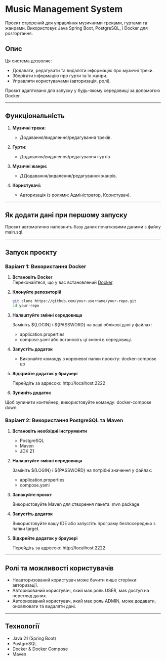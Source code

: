 # Music Management System

Проєкт створений для управління музичними треками, гуртами та жанрами. Використовує Java Spring Boot, PostgreSQL, і Docker для розгортання.

## Опис

Ця система дозволяє:
- Додавати, редагувати та видаляти інформацію про музичні треки.
- Зберігати інформацію про гурти та їх жанри.
- Управляти користувачами (авторизація, ролі).

Проєкт адаптовано для запуску у будь-якому середовищі за допомогою Docker.

---

## Функціональність

1. **Музичні треки:**
   - Додавання/видалення/редагування треків.

2. **Гурти:**
   - Додавання/видалення/редагування гуртів.

3. **Музичні жанри:**
   - ДДодавання/видалення/редагування жанрів.

4. **Користувачі:**
   - Авторизація (з ролями: Адміністратор, Користувач).

---

## Як додати дані при першому запуску

Проєкт автоматично наповнить базу даних початковими даними з файлу main.sql.

---

## Запуск проєкту

### Варіант 1: Використання Docker

1. **Встановіть Docker**  
   Переконайтеся, що у вас встановлений [Docker](https://www.docker.com/).

2. **Клонуйте репозиторій**  
   ```bash
   git clone https://github.com/your-username/your-repo.git
   cd your-repo

3. **Налаштуйте змінні середовища**

   Замініть ${LOGIN} і ${PASSWORD} на ваші облікові дані у файлах:

   - application.properties
   - compose.yaml або встановіть ці змінні в середовищі.

4. **Запустіть додаток**

   - Виконайте команду з кореневої папки проєкту: docker-compose up

5. **Відкрийте додаток у браузері**

   Перейдіть за адресою: http://localhost:2222

6. **Зупиніть додаток**

Щоб зупинити контейнер, використовуйте команду: docker-compose down

### Варіант 2: Використання PostgreSQL та Maven

1. **Встановіть необхідні інструменти**

   - PostgreSQL
   - Maven
   - JDK 21

2. **Налаштуйте змінні середовища**

   Замініть ${LOGIN} і ${PASSWORD} на потрібні значення у файлах: 

   - application.properties
   - compose.yaml

3. **Запакуйте проєкт**

   Використовуйте Maven для створення пакета: mvn package

4. **Запустіть додаток**

   Використовуйте вашу IDE або запустіть програму безпосередньо з папки target.

5. **Відкрийте додаток у браузері**

   Перейдіть за адресою: http://localhost:2222

---

## Ролі та можливості користувачів

- Неавторизований користувач може бачити лише сторінки авторизації.
- Авторизований користувач, який має роль USER, має доступ на перегляд даних.
- Авторизований користувач, який має роль ADMIN, може додавати, оновлювати та видаляти дані.

---

## Технології

- Java 21 (Spring Boot)
- PostgreSQL
- Docker & Docker Compose
- Maven






